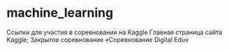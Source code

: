 # machine_learning
Ссылки для участия в соревновании на Kaggle
Главная страница сайта Kaggle;
Закрытое соревнование «Соревнование Digital Edu»
